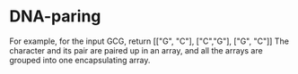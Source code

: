 # DNA-paring
For example, for the input GCG, return [["G", "C"], ["C","G"], ["G", "C"]]  The character and its pair are paired up in an array, and all the arrays are grouped into one encapsulating array.
